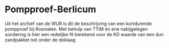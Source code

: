 # Pompproef-Berlicum
Uit het archief van de WUR is dit de beschrijving van een kortdurende pompproef bij Rosmalen. Met behulp van TTIM en ene nabijgelegen sondering is hier een redelijke fit berekend voor de KD waarde van een dun zandpakket net onder de deklaag
